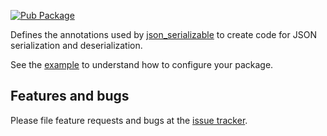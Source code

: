 [![Pub Package](https://img.shields.io/pub/v/json_annotation.svg)](https://pub.dartlang.org/packages/json_annotation)

Defines the annotations used by [json_serializable] to create code for JSON
serialization and deserialization.

See the [example] to understand how to configure your package.

## Features and bugs

Please file feature requests and bugs at the [issue tracker][tracker].

[example]: https://github.com/dart-lang/json_serializable/blob/master/example
[tracker]: https://github.com/dart-lang/json_serializable/issues
[json_serializable]: https://pub.dartlang.org/packages/json_serializable
